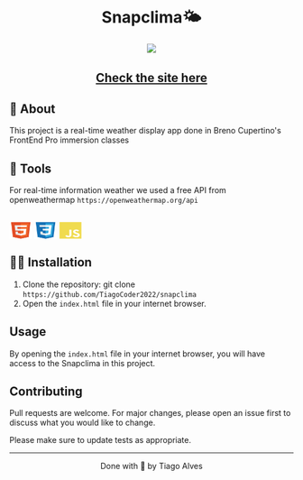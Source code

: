 <h1 align="center">Snapclima🌤️</h1>

<p align="center">
  <img width="800" src="https://user-images.githubusercontent.com/119512258/227757880-392c6cee-b96d-4fdd-8619-153af3fe0a83.gif"  
</p>

<h2 align="center">
  <a href="https://tiagocoder2022.github.io/snapclima/">Check the site here</a>  
</h2>
  
## 🧾 About

  This project is a real-time weather display app done in Breno Cupertino's FrontEnd Pro immersion classes
  
## 🔧 Tools
  
  
  For real-time information weather we used a free API from openweathermap `https://openweathermap.org/api`

<div style="display: inline_block"><br> 
  <img align="center" alt="Tiago-HTML" height="30" width="40" src="https://raw.githubusercontent.com/devicons/devicon/master/icons/html5/html5-original.svg">
  <img align="center" alt="Tiago-CSS" height="30" width="40" src="https://raw.githubusercontent.com/devicons/devicon/master/icons/css3/css3-original.svg">
  <img align="center" alt="Tiago-Js" height="30" width="40" src="https://raw.githubusercontent.com/devicons/devicon/master/icons/javascript/javascript-plain.svg">
</div>

## 👨‍💻 Installation


1. Clone the repository: git clone `https://github.com/TiagoCoder2022/snapclima`
2. Open the `index.html` file in your internet browser.

## Usage


By opening the `index.html` file in your internet browser, you will have access to the Snapclima in this project.

## Contributing

Pull requests are welcome. For major changes, please open an issue first
to discuss what you would like to change.

Please make sure to update tests as appropriate.

---

<p align="center">Done with 💙 by Tiago Alves</p>
